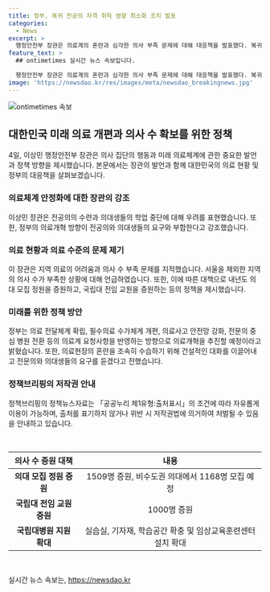 ```yaml
---
title: 정부, 복귀 전공의 자격 취득 영향 최소화 조치 발표
categories:
  - News
excerpt: >
  행정안전부 장관은 의료계의 혼란과 심각한 의사 부족 문제에 대해 대응책을 발표했다. 복귀한 전공의들에 대한 정상적인 수련과 전문의 자격 취득을 지원하며, 의료 현장을 정상화하기 위해 정부는 비상진료체계를 점검하고 보완할 예정이다. 특히 의료개혁과 관련하여 필수의료와 지역의료를 위한 의사 수 확충을 통해 지역 의료의 접근성을 개선하고, 전공의들의 요구사항을 반영한 정책을 추진할 것으로 밝혔다.
feature_text: >
  ## ontimetimes 실시간 뉴스 속보입니다.

  행정안전부 장관은 의료계의 혼란과 심각한 의사 부족 문제에 대해 대응책을 발표했다. 복귀한 전공의들에 대한 정상적인 수련과 전문의 자격 취득을 지원하며, 의료 현장을 정상화하기 위해 정부는 비상진료체계를 점검하고 보완할 예정이다. 특히 의료개혁과 관련하여 필수의료와 지역의료를 위한 의사 수 확충을 통해 지역 의료의 접근성을 개선하고, 전공의들의 요구사항을 반영한 정책을 추진할 것으로 밝혔다.
image: 'https://newsdao.kr/res/images/meta/newsdao_breakingnews.jpg'
---
```


<p><img src="https://newsdao.kr/res/images/meta/newsdao_breakingnews.jpg" alt="ontimetimes 속보" /></p>

<h2 data-ke-size="size26">대한민국 미래 의료 개편과 의사 수 확보를 위한 정책</h2>

<p data-ke-size="size16">4일, 이상민 행정안전부 장관은 의사 집단의 행동과 미래 의료체계에 관한 중요한 발언과 정책 방향을 제시했습니다. 본문에서는 장관의 발언과 함께 대한민국의 의료 현황 및 정부의 대응책을 살펴보겠습니다.</p>

<h3>의료체계 안정화에 대한 장관의 강조</h3>

<p data-ke-size="size16">이상민 장관은 전공의의 수련과 의대생들의 학업 중단에 대해 우려를 표현했습니다. 또한, 정부의 의료개혁 방향이 전공의와 의대생들의 요구와 부합한다고 강조했습니다.</p>

<h3>의료 현황과 의료 수준의 문제 제기</h3>

<p data-ke-size="size16">이 장관은 지역 의료의 어려움과 의사 수 부족 문제를 지적했습니다. 서울을 제외한 지역의 의사 수가 부족한 상황에 대해 언급하였습니다. 또한, 이에 따른 대책으로 내년도 의대 모집 정원을 증원하고, 국립대 전임 교원을 증원하는 등의 정책을 제시했습니다.</p>

<h3>미래를 위한 정책 방안</h3>

<p data-ke-size="size16">정부는 의료 전달체계 확립, 필수의료 수가체계 개편, 의료사고 안전망 강화, 전문의 중심 병원 전환 등의 의료계 요청사항을 반영하는 방향으로 의료개혁을 추진할 예정이라고 밝혔습니다. 또한, 의료현장의 혼란을 조속히 수습하기 위해 건설적인 대화를 이끌어내고 전문의와 의대생들의 요구를 듣겠다고 전했습니다.</p>

<h3>정책브리핑의 저작권 안내</h3>

<p data-ke-size="size16">정책브리핑의 정책뉴스자료는 「공공누리 제1유형:출처표시」의 조건에 따라 자유롭게 이용이 가능하며, 출처를 표기하지 않거나 위반 시 저작권법에 의거하여 처벌될 수 있음을 안내하고 있습니다.</p>

<p data-ke-size="size16">&nbsp;</p>

<table>
    <thead>
        <tr>
            <th>의사 수 증원 대책</th>
            <th>내용</th>
        </tr>
    </thead>
    <tbody>
        <tr>
            <td style="text-align: center; height: 17px;"><b>의대 모집 정원 증원</b></td>
            <td style="text-align: center; height: 17px;">1509명 증원, 비수도권 의대에서 1168명 모집 예정</td>
        </tr>
        <tr>
            <td style="text-align: center; height: 17px;"><b>국립대 전임 교원 증원</b></td>
            <td style="text-align: center; height: 17px;">1000명 증원</td>
        </tr>
        <tr>
            <td style="text-align: center; height: 17px;"><b>국립대병원 지원 확대</b></td>
            <td style="text-align: center; height: 17px;">실습실, 기자재, 학습공간 확충 및 임상교육훈련센터 설치 확대</td>
        </tr>
    </tbody>
</table>

<p data-ke-size="size16">&nbsp;</p>
실시간 뉴스 속보는, <a href="https://newsdao.kr" rel="dofollow">https://newsdao.kr</a>


